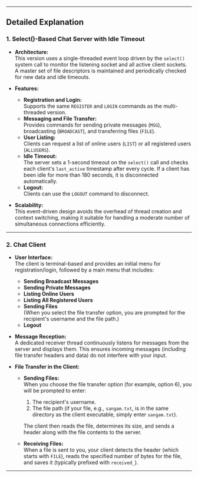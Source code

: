 
---

## Detailed Explanation

### 1. Select()-Based Chat Server with Idle Timeout

- **Architecture:**  
  This version uses a single-threaded event loop driven by the `select()` system call to monitor the listening socket and all active client sockets. A master set of file descriptors is maintained and periodically checked for new data and idle timeouts.

- **Features:**
  - **Registration and Login:**  
    Supports the same `REGISTER` and `LOGIN` commands as the multi-threaded version.
  - **Messaging and File Transfer:**  
    Provides commands for sending private messages (`MSG`), broadcasting (`BROADCAST`), and transferring files (`FILE`).
  - **User Listing:**  
    Clients can request a list of online users (`LIST`) or all registered users (`ALLUSERS`).
  - **Idle Timeout:**  
    The server sets a 1-second timeout on the `select()` call and checks each client's `last_active` timestamp after every cycle. If a client has been idle for more than 180 seconds, it is disconnected automatically.
  - **Logout:**  
    Clients can use the `LOGOUT` command to disconnect.

- **Scalability:**  
  This event-driven design avoids the overhead of thread creation and context switching, making it suitable for handling a moderate number of simultaneous connections efficiently.

---

### 2. Chat Client

- **User Interface:**  
  The client is terminal-based and provides an initial menu for registration/login, followed by a main menu that includes:
  - **Sending Broadcast Messages**
  - **Sending Private Messages**
  - **Listing Online Users**
  - **Listing All Registered Users**
  - **Sending Files**  
    (When you select the file transfer option, you are prompted for the recipient's username and the file path.)
  - **Logout**

- **Message Reception:**  
  A dedicated receiver thread continuously listens for messages from the server and displays them. This ensures incoming messages (including file transfer headers and data) do not interfere with your input.

- **File Transfer in the Client:**  
  - **Sending Files:**  
    When you choose the file transfer option (for example, option 6), you will be prompted to enter:
    1. The recipient's username.
    2. The file path (if your file, e.g., `sangam.txt`, is in the same directory as the client executable, simply enter `sangam.txt`).
    
    The client then reads the file, determines its size, and sends a header along with the file contents to the server.
  - **Receiving Files:**  
    When a file is sent to you, your client detects the header (which starts with `FILE`), reads the specified number of bytes for the file, and saves it (typically prefixed with `received_`).

---





